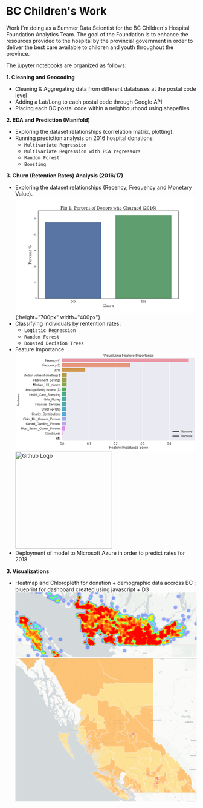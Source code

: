 # BC Children's Work

Work I'm doing as a Summer Data Scientist for the BC Children's Hospital Foundation Analytics Team. The goal of the Foundation is to enhance the resources provided to the hospital by the provincial government in order to deliver the best care available to children and youth throughout the province. 

The jupyter notebooks are organized as follows:

**1. Cleaning and Geocoding**
  - Cleaning & Aggregating data from different databases at the postal code level 
  - Adding a Lat/Long to each postal code through Google API 
  - Placing each BC postal code within a neighbourhood using shapefiles 
  
**2. EDA and Prediction (Manifold)** 
   - Exploring the dataset relationships (correlation matrix, plotting). 
   - Running prediction analysis on 2016 hospital donations: 
      * `Multivariate Regression` 
      * `Multivariate Regression with PCA regressors`
      * `Random Forest` 
      * `Boosting`

**3. Churn (Retention Rates) Analysis (2016/17)**
   - Exploring the dataset relationships (Recency, Frequency and Monetary Value). 
          ![Screenshot](churn.png){:height="700px" width="400px"}
   - Classifying individuals by rentention rates: 
      * `Logistic Regression` 
      * `Random Forest`
      * `Boosted Decision Trees`
   - Feature Importance    
          ![Screenshot](output_34_0.png)
          <img src="https://github.com/elbagn/BC_Childrens_Work/blob/master/Rec_Donations_1.png" width="256" height="256" title="Github Logo">
   - Deployment of model to Microsoft Azure in order to predict rates for 2018

**3. Visualizations**
  - Heatmap and Chloropleth for donation + demographic data accross BC ; blueprint for dashboard created using javascript + D3
![Screenshot](Vancouver_heatmap.PNG)
![Screenshot](chloropleth_all_bc_1.PNG)
